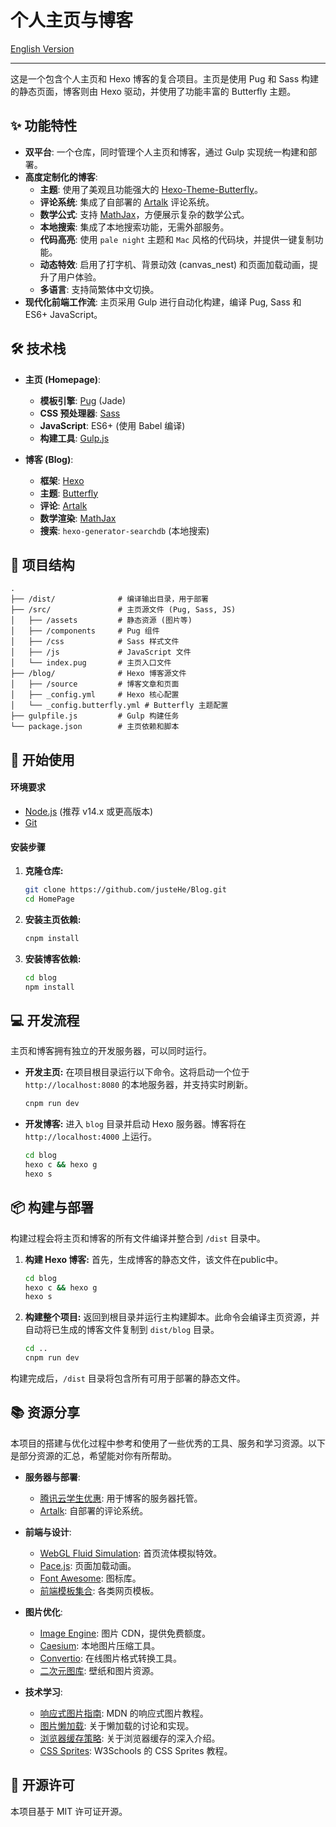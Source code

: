# 个人主页与博客

[English Version](README_en.md)

---

这是一个包含个人主页和 Hexo 博客的复合项目。主页是使用 Pug 和 Sass 构建的静态页面，博客则由 Hexo 驱动，并使用了功能丰富的 Butterfly 主题。

## ✨ 功能特性

*   **双平台**: 一个仓库，同时管理个人主页和博客，通过 Gulp 实现统一构建和部署。
*   **高度定制化的博客**: 
    *   **主题**: 使用了美观且功能强大的 [Hexo-Theme-Butterfly](https://github.com/jerryc127/hexo-theme-butterfly)。
    *   **评论系统**: 集成了自部署的 [Artalk](https://artalk.js.org/) 评论系统。
    *   **数学公式**: 支持 [MathJax](https://www.mathjax.org/)，方便展示复杂的数学公式。
    *   **本地搜索**: 集成了本地搜索功能，无需外部服务。
    *   **代码高亮**: 使用 `pale night` 主题和 `Mac` 风格的代码块，并提供一键复制功能。
    *   **动态特效**: 启用了打字机、背景动效 (canvas_nest) 和页面加载动画，提升了用户体验。
    *   **多语言**: 支持简繁体中文切换。
*   **现代化前端工作流**: 主页采用 Gulp 进行自动化构建，编译 Pug, Sass 和 ES6+ JavaScript。

## 🛠️ 技术栈

*   **主页 (Homepage)**:
    *   **模板引擎**: [Pug](https://pugjs.org/) (Jade)
    *   **CSS 预处理器**: [Sass](https://sass-lang.com/)
    *   **JavaScript**: ES6+ (使用 Babel 编译)
    *   **构建工具**: [Gulp.js](https://gulpjs.com/)

*   **博客 (Blog)**:
    *   **框架**: [Hexo](https://hexo.io/)
    *   **主题**: [Butterfly](https://github.com/jerryc127/hexo-theme-butterfly)
    *   **评论**: [Artalk](https://artalk.js.org/)
    *   **数学渲染**: [MathJax](https://www.mathjax.org/)
    *   **搜索**: `hexo-generator-searchdb` (本地搜索)

## 📂 项目结构

```
.
├── /dist/              # 编译输出目录，用于部署
├── /src/               # 主页源文件 (Pug, Sass, JS)
│   ├── /assets         # 静态资源 (图片等)
│   ├── /components     # Pug 组件
│   ├── /css            # Sass 样式文件
│   ├── /js             # JavaScript 文件
│   └── index.pug       # 主页入口文件
├── /blog/              # Hexo 博客源文件
│   ├── /source         # 博客文章和页面
│   ├── _config.yml     # Hexo 核心配置
│   └── _config.butterfly.yml # Butterfly 主题配置
├── gulpfile.js         # Gulp 构建任务
└── package.json        # 主页依赖和脚本
```

## 🚀 开始使用

#### 环境要求

*   [Node.js](https://nodejs.org/) (推荐 v14.x 或更高版本)
*   [Git](https://git-scm.com/)

#### 安装步骤

1.  **克隆仓库:**
    ```bash
    git clone https://github.com/justeHe/Blog.git
    cd HomePage
    ```

2.  **安装主页依赖:**
    ```bash
    cnpm install
    ```

3.  **安装博客依赖:**
    ```bash
    cd blog
    npm install
    ```

## 💻 开发流程

主页和博客拥有独立的开发服务器，可以同时运行。

*   **开发主页:**
    在项目根目录运行以下命令。这将启动一个位于 `http://localhost:8080` 的本地服务器，并支持实时刷新。
    ```bash
    cnpm run dev
    ```

*   **开发博客:**
    进入 `blog` 目录并启动 Hexo 服务器。博客将在 `http://localhost:4000` 上运行。
    ```bash
    cd blog
    hexo c && hexo g
    hexo s
    ```

## 📦 构建与部署

构建过程会将主页和博客的所有文件编译并整合到 `/dist` 目录中。

1.  **构建 Hexo 博客:**
    首先，生成博客的静态文件，该文件在public中。
    ```bash
    cd blog
    hexo c && hexo g
    hexo s
    ```

2.  **构建整个项目:**
    返回到根目录并运行主构建脚本。此命令会编译主页资源，并自动将已生成的博客文件复制到 `dist/blog` 目录。
    ```bash
    cd ..
    cnpm run dev
    ```

构建完成后，`/dist` 目录将包含所有可用于部署的静态文件。

## 📚 资源分享

本项目的搭建与优化过程中参考和使用了一些优秀的工具、服务和学习资源。以下是部分资源的汇总，希望能对你有所帮助。

*   **服务器与部署**:
    *   [腾讯云学生优惠](https://cloud.tencent.com/act/campus?fromSource=gwzcw.7502004.7502004.7502004&utm_medium=cpc&utm_id=gwzcw.7502004.7502004.7502004&bd_vid=11264964216929139476): 用于博客的服务器托管。
    *   [Artalk](https://github.com/ArtalkJS/Artalk): 自部署的评论系统。

*   **前端与设计**:
    *   [WebGL Fluid Simulation](https://github.com/PavelDoGreat/WebGL-Fluid-Simulation): 首页流体模拟特效。
    *   [Pace.js](https://codebyzach.github.io/pace/): 页面加载动画。
    *   [Font Awesome](https://fontawesome.com/icons?from=io): 图标库。
    *   [前端模板集合](https://github.com/huangshiyu13/webtemplate): 各类网页模板。

*   **图片优化**:
    *   [Image Engine](https://control.imageengine.io/): 图片 CDN，提供免费额度。
    *   [Caesium](https://saerasoft.com/caesium): 本地图片压缩工具。
    *   [Convertio](https://convertio.co/zh/): 在线图片格式转换工具。
    *   [二次元图库](https://bz.zzzmh.cn/index): 壁纸和图片资源。

*   **技术学习**:
    *   [响应式图片指南](https://developer.mozilla.org/zh-CN/docs/Web/HTML/Guides/Responsive_images): MDN 的响应式图片教程。
    *   [图片懒加载](https://github.com/amandakelake/blog/issues/46): 关于懒加载的讨论和实现。
    *   [浏览器缓存策略](https://github.com/amandakelake/blog/issues/43): 关于浏览器缓存的深入介绍。
    *   [CSS Sprites](https://www.w3schools.com/css/css_image_sprites.asp): W3Schools 的 CSS Sprites 教程。

## 📄 开源许可

本项目基于 MIT 许可证开源。
